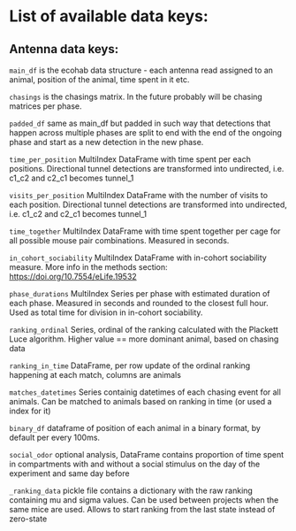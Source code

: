 # List of available data keys:

## Antenna data keys:

`main_df` is the ecohab data structure - each antenna read assigned to an animal, position of the animal, time spent in it etc.

`chasings` is the chasings matrix. In the future probably will be chasing matrices per phase.

`padded_df` same as main_df but padded in such way that detections that happen across multiple phases are split to end with the end of the ongoing phase and start as a new detection in the new phase.

`time_per_position` MultiIndex DataFrame with time spent per each positions. Directional tunnel detections are transformed into undirected, i.e. c1_c2 and c2_c1 becomes tunnel_1

`visits_per_position` MultiIndex DataFrame with the number of visits to each position. Directional tunnel detections are transformed into undirected, i.e. c1_c2 and c2_c1 becomes tunnel_1

`time_together` MultiIndex DataFrame with time spent together per cage for all possible mouse pair combinations. Measured in seconds.

`in_cohort_sociability` MultiIndex DataFrame with in-cohort sociability measure. More info in the methods section: https://doi.org/10.7554/eLife.19532

`phase_durations` MultiIndex Series per phase with estimated duration of each phase. Measured in seconds and rounded to the closest full hour. Used as total time for division in in-cohort sociability.

`ranking_ordinal` Series, ordinal of the ranking calculated with the Plackett Luce algorithm. Higher value == more dominant animal, based on chasing data

`ranking_in_time` DataFrame, per row update of the ordinal ranking happening at each match, columns are animals

`matches_datetimes` Series containig datetimes of each chasing event for all animals. Can be matched to animals based on ranking in time (or used a index for it)

`binary_df` dataframe of position of each animal in a binary format, by default per every 100ms.

`social_odor` optional analysis, DataFrame contains proportion of time spent in compartments with and without a social stimulus on the day of the experiment and same day before

`_ranking_data` pickle file contains a dictionary with the raw ranking containing mu and sigma values. Can be used between projects when the same mice are used. Allows to start ranking from the last state instead of zero-state